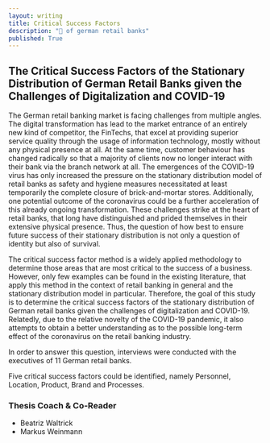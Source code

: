```yaml
---
layout: writing
title: Critical Success Factors
description: "🏦 of german retail banks"
published: True
---
```


## The Critical Success Factors of the Stationary Distribution of German Retail Banks given the Challenges of Digitalization and COVID-19

The German retail banking market is facing challenges from multiple angles. The digital transformation has lead to the market entrance of an entirely new kind of competitor, the FinTechs, that excel at providing superior service quality through the usage of information technology, mostly without any physical presence at all. At the same time, customer behaviour has changed radically so that a majority of clients now no longer interact with their bank via the branch network at all. The emergences of the COVID-19 virus has only increased the pressure on the stationary distribution model of retail banks as safety and hygiene measures necessitated at least temporarily the complete closure of brick-and-mortar stores. Additionally, one potential outcome of the coronavirus could be a further acceleration of this already ongoing transformation. These challenges strike at the heart of retail banks, that long have distinguished and prided themselves in their extensive physical presence. Thus, the question of how best to ensure future success of their stationary distribution is not only a question of identity but also of survival.

The critical success factor method is a widely applied methodology to determine those areas that are most critical to the success of a business. However, only few examples can be found in the existing literature, that apply this method in the context of retail banking in general and the stationary distribution model in particular. Therefore, the goal of this study is to determine the critical success factors of the stationary distribution of German retail banks given the challenges of digitalization and COVID-19. Relatedly, due to the relative novelty of the COVID-19 pandemic, it also attempts to obtain a better understanding as to the possible long-term effect of the coronavirus on the retail banking industry. 

In order to answer this question, interviews were conducted with the executives of 11 German retail banks. 

Five critical success factors could be identified, namely Personnel, Location, Product, Brand and Processes. 

### Thesis Coach & Co-Reader

- Beatriz Waltrick
- Markus Weinmann
